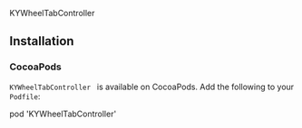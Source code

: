 KYWheelTabController


## Installation

### CocoaPods

`KYWheelTabController ` is available on CocoaPods.
Add the following to your `Podfile`:

pod 'KYWheelTabController'

